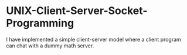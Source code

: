 # UNIX-Client-Server-Socket-Programming
I have implemented a simple client-server model where a client program can chat with a dummy math server.
